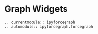 # Graph Widgets

```{eval-rst}
.. currentmodule:: ipyforcegraph
.. automodule:: ipyforcegraph.forcegraph
```
